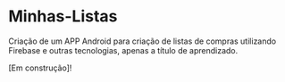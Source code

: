 # Minhas-Listas
Criação de um APP Android para criação de listas de compras utilizando Firebase e outras tecnologias, apenas a título de aprendizado. 

[Em construção]!

